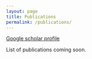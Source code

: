 ```yaml
---
layout: page
title: Publications
permalink: /publications/
---
```


[Google scholar profile](https://scholar.google.co.uk/citations?user=WmeftKUAAAAJ&hl=en)

List of publications coming soon.

